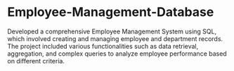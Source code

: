# Employee-Management-Database
Developed a comprehensive Employee Management System using SQL, which involved creating and managing employee and department records. The project included various functionalities such as data retrieval, aggregation, and complex queries to analyze employee performance based on different criteria.
